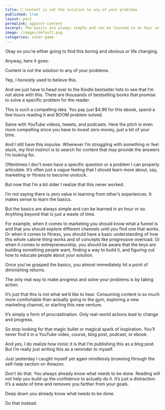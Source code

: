 ```yaml
---
title: 🧠 Content is not the solution to any of your problems
published: true
layout: post
permalink: against-content
excerpt: The basics are always simple and can be learned in an hour or so. Anything beyond that is just a waste of time. 
image: /images/default.png
categories: inner-game
---
```




Okay so you’re either going to find this boring and obvious or life changing. 

Anyway, here it goes:

Content is not the solution to any of your problems. 

Yep, I honestly used to believe this. 

And we just have to head over to the Kindle bestseller lists to see that I’m not alone with this. There are thousands of bestselling books that promise to solve a specific problem for the reader.

This is such a compelling idea. You pay just $4.99 for this ebook, spend a few hours reading it and BOOM problem solved. 

Same with YouTube videos, tweets, and podcasts. Here the pitch is even more compelling since you have to invest zero money, just a bit of your time. 

And I still have this impulse. Whenever I’m struggling with something or feel stuck, my first instinct is to search for content that may provide the answers I’m looking for. 

Oftentimes I don’t even have a specific question or a problem I can properly articulate. It’s often just a vague feeling that I should learn more about, say, marketing or fitness to become unstuck. 

But now that I’m a bit older I realize that this never worked.

I’m not saying there is zero value in learning from other’s experiences. It makes sense to learn the  basics. 

But the basics are always simple and can be learned in an hour or so. Anything beyond that is just a waste of time. 

For example, when it comes to marketing you should know what a funnel is and that you should explore different channels until you find one that works. Or when it comes to fitness, you should have a basic understanding of how this whole calorie thing works and of concepts like progressive overload. Or when it comes to entrepreneurship, you should be aware that the keys are building something people want, finding a way to build it, and figuring out how to educate people about your solution. 

Once you’ve grasped the basics, you almost immediately hit a point of diminishing returns. 

The only real way to make progress and solve your problems is by taking action. 

It’s just that this is not what we’d like to hear. Consuming content is so much more comfortable than actually going to the gym, exploring a new marketing channel, or starting this new venture. 

It’s simply a form of procrastination. Only real-world actions lead to change and progress. 

So stop looking for that magic bullet or magical spark of inspiration. You’ll never find it in a YouTube video, course, blog post, podcast, or ebook. 

And yes, I do realize how ironic it is that I’m publishing this as a blog post.  But I’m really just writing this as a reminder to myself.

Just yesterday I caught myself yet again mindlessly browsing through the self-help section on Amazon. 

Don’t do that. You always already know what needs to be done. Reading will not help you build up the confidence to actually do it. It’s just a distraction. It’s a waste of time and removes you farther from your goals. 

Deep down you already know what needs to be done. 

Do that instead.